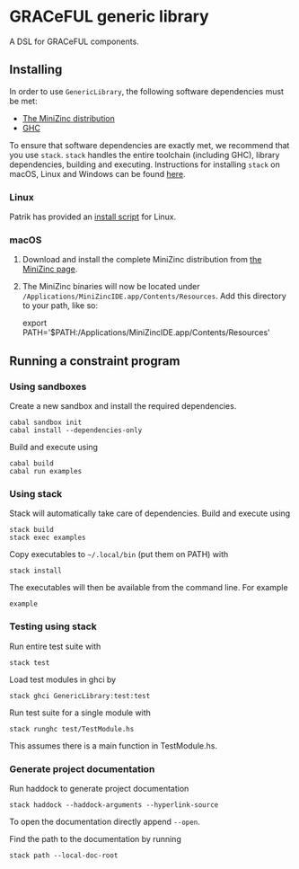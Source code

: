 # GRACeFUL generic library

A DSL for GRACeFUL components.

## Installing

In order to use `GenericLibrary`, the following software dependencies must be
met: 

* [The MiniZinc distribution](http://www.minizinc.org/index.html)
* [GHC](https://www.haskell.org/downloads)

To ensure that software dependencies are exactly met, we recommend that you use
`stack`. `stack` handles the entire toolchain (including GHC), library 
dependencies, building and executing. Instructions for installing `stack` on 
macOS, Linux and Windows can be found 
[here](https://docs.haskellstack.org/en/stable/install_and_upgrade/).

### Linux

Patrik has provided an [install script](doc/INSTALL.md) for Linux.

### macOS

1. Download and install the complete MiniZinc distribution from
  [the MiniZinc page](http://www.minizinc.org/index.html).
2. The MiniZinc binaries will now be located under
  `/Applications/MiniZincIDE.app/Contents/Resources`. Add this directory to your
  path, like so:

      export PATH='$PATH:/Applications/MiniZincIDE.app/Contents/Resources'

## Running a constraint program

### Using sandboxes

Create a new sandbox and install the required dependencies.

```shell
cabal sandbox init
cabal install --dependencies-only
```

Build and execute using

```shell
cabal build
cabal run examples
```

### Using stack

Stack will automatically take care of dependencies. Build and execute using

```shell
stack build
stack exec examples
```

Copy executables to `~/.local/bin` (put them on PATH) with

```shell
stack install
```

The executables will then be available from the command line. For example

```shell
example
```

### Testing using stack

Run entire test suite with

```shell
stack test
```

Load test modules in ghci by

```shell
stack ghci GenericLibrary:test:test
```

Run test suite for a single module with

```shell
stack runghc test/TestModule.hs
```

This assumes there is a main function in TestModule.hs.

### Generate project documentation

Run haddock to generate project documentation

```shell
stack haddock --haddock-arguments --hyperlink-source
```

To open the documentation directly append `--open`.

Find the path to the documentation by running

```shell
stack path --local-doc-root
```
